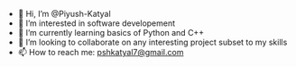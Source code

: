 - 👋 Hi, I’m @Piyush-Katyal
- 👀 I’m interested in software developement
- 🌱 I’m currently learning basics of Python and C++
- 💞️ I’m looking to collaborate on any interesting project subset to my skills
- 📫 How to reach me: pshkatyal7@gmail.com

<!---
Piyush-Katyal/Piyush-Katyal is a ✨ special ✨ repository because its `README.md` (this file) appears on your GitHub profile.
You can click the Preview link to take a look at your changes.
--->
